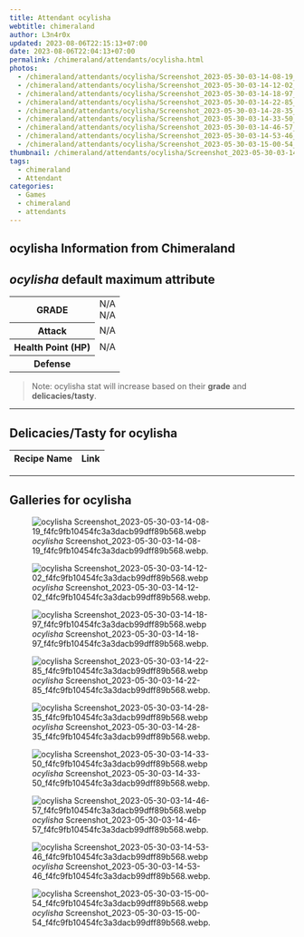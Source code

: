 ```yaml
---
title: Attendant ocylisha
webtitle: chimeraland
author: L3n4r0x
updated: 2023-08-06T22:15:13+07:00
date: 2023-08-06T22:04:13+07:00
permalink: /chimeraland/attendants/ocylisha.html
photos:
  - /chimeraland/attendants/ocylisha/Screenshot_2023-05-30-03-14-08-19_f4fc9fb10454fc3a3dacb99dff89b568.webp
  - /chimeraland/attendants/ocylisha/Screenshot_2023-05-30-03-14-12-02_f4fc9fb10454fc3a3dacb99dff89b568.webp
  - /chimeraland/attendants/ocylisha/Screenshot_2023-05-30-03-14-18-97_f4fc9fb10454fc3a3dacb99dff89b568.webp
  - /chimeraland/attendants/ocylisha/Screenshot_2023-05-30-03-14-22-85_f4fc9fb10454fc3a3dacb99dff89b568.webp
  - /chimeraland/attendants/ocylisha/Screenshot_2023-05-30-03-14-28-35_f4fc9fb10454fc3a3dacb99dff89b568.webp
  - /chimeraland/attendants/ocylisha/Screenshot_2023-05-30-03-14-33-50_f4fc9fb10454fc3a3dacb99dff89b568.webp
  - /chimeraland/attendants/ocylisha/Screenshot_2023-05-30-03-14-46-57_f4fc9fb10454fc3a3dacb99dff89b568.webp
  - /chimeraland/attendants/ocylisha/Screenshot_2023-05-30-03-14-53-46_f4fc9fb10454fc3a3dacb99dff89b568.webp
  - /chimeraland/attendants/ocylisha/Screenshot_2023-05-30-03-15-00-54_f4fc9fb10454fc3a3dacb99dff89b568.webp
thumbnail: /chimeraland/attendants/ocylisha/Screenshot_2023-05-30-03-14-08-19_f4fc9fb10454fc3a3dacb99dff89b568.webp
tags:
  - chimeraland
  - Attendant
categories:
  - Games
  - chimeraland
  - attendants
---
```


<link
  rel="stylesheet"
  href="https://rawcdn.githack.com/dimaslanjaka/Web-Manajemen/870a349/css/bootstrap-5-3-0-alpha3-wrapper.css"
/>
<section id="bootstrap-wrapper">
  <div data-bs-theme="dark">
    <h2>ocylisha Information from Chimeraland</h2>
    <h2 id="attribute"><i>ocylisha</i> default maximum attribute</h2>
    <div class="row">
      <div class="col mb-2">
        <div class="card">
          <div class="card-body">
            <table>
              <tr>
                <th>GRADE</th>
                <td>N/A <br />N/A</td>
              </tr>
              <tr>
                <th>Attack</th>
                <td>N/A</td>
              </tr>
              <tr>
                <th>Health Point (HP)</th>
                <td>N/A</td>
              </tr>
              <tr>
                <th>Defense</th>
                <td></td>
              </tr>
            </table>
          </div>
        </div>
      </div>
    </div>
    <blockquote class="bd-callout bd-callout-warning">
      Note: ocylisha stat will increase based on their <b>grade</b> and
      <b>delicacies/tasty</b>.
    </blockquote>
    <hr />
    <h2 id="delicacies">Delicacies/Tasty for ocylisha</h2>
    <div class="card">
      <div class="card-body">
        <div class="table-responsive">
          <table class="table table-striped">
            <thead>
              <tr>
                <th>Recipe Name</th>
                <th>Link</th>
              </tr>
            </thead>
            <tbody></tbody>
          </table>
        </div>
      </div>
    </div>
    <hr />
    <div id="gallery">
      <h2>Galleries for ocylisha</h2>
      <div class="row">
        <div class="col-lg-6 col-12">
          <figure>
            <img
              src="https://www.webmanajemen.com/chimeraland/attendants/ocylisha/Screenshot_2023-05-30-03-14-08-19_f4fc9fb10454fc3a3dacb99dff89b568.webp"
              alt="ocylisha Screenshot_2023-05-30-03-14-08-19_f4fc9fb10454fc3a3dacb99dff89b568.webp"
            />
            <figcaption style="word-wrap: break-word">
              <i>ocylisha</i>
              Screenshot_2023-05-30-03-14-08-19_f4fc9fb10454fc3a3dacb99dff89b568.webp.
            </figcaption>
          </figure>
        </div>
        <div class="col-lg-6 col-12">
          <figure>
            <img
              src="https://www.webmanajemen.com/chimeraland/attendants/ocylisha/Screenshot_2023-05-30-03-14-12-02_f4fc9fb10454fc3a3dacb99dff89b568.webp"
              alt="ocylisha Screenshot_2023-05-30-03-14-12-02_f4fc9fb10454fc3a3dacb99dff89b568.webp"
            />
            <figcaption style="word-wrap: break-word">
              <i>ocylisha</i>
              Screenshot_2023-05-30-03-14-12-02_f4fc9fb10454fc3a3dacb99dff89b568.webp.
            </figcaption>
          </figure>
        </div>
        <div class="col-lg-6 col-12">
          <figure>
            <img
              src="https://www.webmanajemen.com/chimeraland/attendants/ocylisha/Screenshot_2023-05-30-03-14-18-97_f4fc9fb10454fc3a3dacb99dff89b568.webp"
              alt="ocylisha Screenshot_2023-05-30-03-14-18-97_f4fc9fb10454fc3a3dacb99dff89b568.webp"
            />
            <figcaption style="word-wrap: break-word">
              <i>ocylisha</i>
              Screenshot_2023-05-30-03-14-18-97_f4fc9fb10454fc3a3dacb99dff89b568.webp.
            </figcaption>
          </figure>
        </div>
        <div class="col-lg-6 col-12">
          <figure>
            <img
              src="https://www.webmanajemen.com/chimeraland/attendants/ocylisha/Screenshot_2023-05-30-03-14-22-85_f4fc9fb10454fc3a3dacb99dff89b568.webp"
              alt="ocylisha Screenshot_2023-05-30-03-14-22-85_f4fc9fb10454fc3a3dacb99dff89b568.webp"
            />
            <figcaption style="word-wrap: break-word">
              <i>ocylisha</i>
              Screenshot_2023-05-30-03-14-22-85_f4fc9fb10454fc3a3dacb99dff89b568.webp.
            </figcaption>
          </figure>
        </div>
        <div class="col-lg-6 col-12">
          <figure>
            <img
              src="https://www.webmanajemen.com/chimeraland/attendants/ocylisha/Screenshot_2023-05-30-03-14-28-35_f4fc9fb10454fc3a3dacb99dff89b568.webp"
              alt="ocylisha Screenshot_2023-05-30-03-14-28-35_f4fc9fb10454fc3a3dacb99dff89b568.webp"
            />
            <figcaption style="word-wrap: break-word">
              <i>ocylisha</i>
              Screenshot_2023-05-30-03-14-28-35_f4fc9fb10454fc3a3dacb99dff89b568.webp.
            </figcaption>
          </figure>
        </div>
        <div class="col-lg-6 col-12">
          <figure>
            <img
              src="https://www.webmanajemen.com/chimeraland/attendants/ocylisha/Screenshot_2023-05-30-03-14-33-50_f4fc9fb10454fc3a3dacb99dff89b568.webp"
              alt="ocylisha Screenshot_2023-05-30-03-14-33-50_f4fc9fb10454fc3a3dacb99dff89b568.webp"
            />
            <figcaption style="word-wrap: break-word">
              <i>ocylisha</i>
              Screenshot_2023-05-30-03-14-33-50_f4fc9fb10454fc3a3dacb99dff89b568.webp.
            </figcaption>
          </figure>
        </div>
        <div class="col-lg-6 col-12">
          <figure>
            <img
              src="https://www.webmanajemen.com/chimeraland/attendants/ocylisha/Screenshot_2023-05-30-03-14-46-57_f4fc9fb10454fc3a3dacb99dff89b568.webp"
              alt="ocylisha Screenshot_2023-05-30-03-14-46-57_f4fc9fb10454fc3a3dacb99dff89b568.webp"
            />
            <figcaption style="word-wrap: break-word">
              <i>ocylisha</i>
              Screenshot_2023-05-30-03-14-46-57_f4fc9fb10454fc3a3dacb99dff89b568.webp.
            </figcaption>
          </figure>
        </div>
        <div class="col-lg-6 col-12">
          <figure>
            <img
              src="https://www.webmanajemen.com/chimeraland/attendants/ocylisha/Screenshot_2023-05-30-03-14-53-46_f4fc9fb10454fc3a3dacb99dff89b568.webp"
              alt="ocylisha Screenshot_2023-05-30-03-14-53-46_f4fc9fb10454fc3a3dacb99dff89b568.webp"
            />
            <figcaption style="word-wrap: break-word">
              <i>ocylisha</i>
              Screenshot_2023-05-30-03-14-53-46_f4fc9fb10454fc3a3dacb99dff89b568.webp.
            </figcaption>
          </figure>
        </div>
        <div class="col-lg-6 col-12">
          <figure>
            <img
              src="https://www.webmanajemen.com/chimeraland/attendants/ocylisha/Screenshot_2023-05-30-03-15-00-54_f4fc9fb10454fc3a3dacb99dff89b568.webp"
              alt="ocylisha Screenshot_2023-05-30-03-15-00-54_f4fc9fb10454fc3a3dacb99dff89b568.webp"
            />
            <figcaption style="word-wrap: break-word">
              <i>ocylisha</i>
              Screenshot_2023-05-30-03-15-00-54_f4fc9fb10454fc3a3dacb99dff89b568.webp.
            </figcaption>
          </figure>
        </div>
      </div>
    </div>
  </div>
</section>